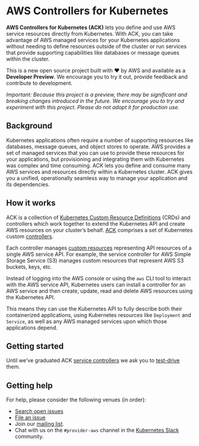 # AWS Controllers for Kubernetes

**AWS Controllers for Kubernetes (ACK)** lets you define and use AWS service resources directly from Kubernetes. With ACK, you can take advantage of AWS managed services for your Kubernetes applications without needing to define resources outside of the cluster or run services that provide supporting capabilities like databases or message queues within the cluster.

This is a new open source project built with ❤️ by AWS and available as a **Developer Preview**. We encourage you to try it out, provide feedback and contribute to development.

*Important: Because this project is a preview, there may be significant and breaking changes introduced in the future. We encourage you to try and experiment with this project. Please do not adopt it for production use.*

## Background
Kubernetes applications often require a number of supporting resources like databases, message queues, and object stores to operate. AWS provides a set of managed services that you can use to provide these resources for your applications, but provisioning and integrating them with Kubernetes was complex and time consuming. ACK lets you define and consume many AWS services and resources directly within a Kubernetes cluster. ACK gives you a unified, operationally seamless way to manage your application and its dependencies.

## How it works
ACK is a collection of [Kubernetes Custom Resource Definitions](https://kubernetes.io/docs/concepts/extend-kubernetes/api-extension/custom-resources/) (CRDs) and controllers which work together to extend the Kubernetes API and create AWS resources on your cluster’s behalf.
[ACK](https://github.com/aws/aws-controllers-k8s/) comprises a set of Kubernetes custom [controllers](https://kubernetes.io/docs/reference/glossary/?fundamental=true#term-controller).

Each controller manages [custom resources](https://kubernetes.io/docs/concepts/extend-kubernetes/api-extension/custom-resources/) representing API resources of a single AWS service API. For example, the service controller for AWS Simple Storage Service (S3) manages custom resources
that represent AWS S3 buckets, keys, etc.

Instead of logging into the AWS console or using the `aws` CLI tool to interact with the AWS service API, Kubernetes users can install a controller for an AWS service and then create, update, read and delete AWS resources using the Kubernetes API.

This means they can use the Kubernetes API to fully describe both their
containerized applications, using Kubernetes resources like `Deployment` and `Service`, as well as any AWS managed services upon which those applications depend.

## Getting started

Until we've graduated ACK [service controllers](https://aws.github.io/aws-controllers-k8s/services/) we ask you to [test-drive](https://aws.github.io/aws-controllers-k8s/dev-docs/testing/) them.


## Getting help

For help, please consider the following venues (in order):

* [Search open issues](https://github.com/aws/aws-controllers-k8s/issues)
* [File an issue](https://github.com/aws/aws-controllers-k8s/issues/new/choose)
* Join our [mailing list](https://groups.google.com/forum/#!forum/aws-service-operator-user/).
* Chat with us on the `#provider-aws` channel in the [Kubernetes Slack](https://kubernetes.slack.com/) community.
